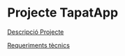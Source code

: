 # Projecte TapatApp
[Descripció Projecte](descripció.md)


[Requeriments tècnics](requeriments_tècnics.md)